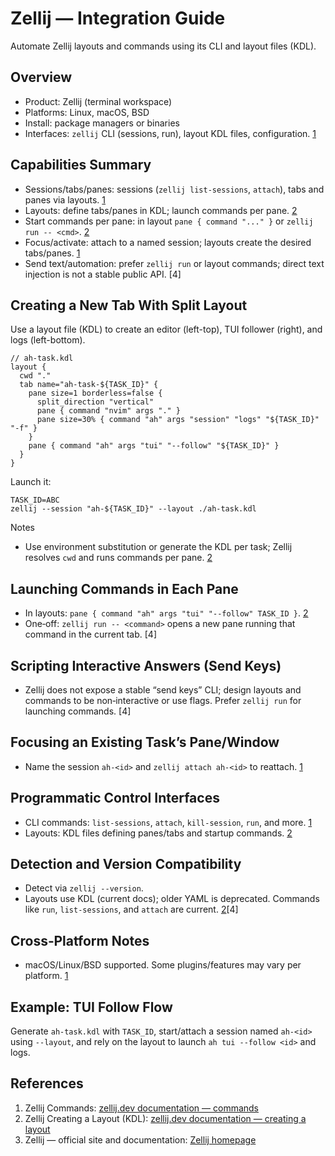# Zellij — Integration Guide

Automate Zellij layouts and commands using its CLI and layout files (KDL).

## Overview

- Product: Zellij (terminal workspace)
- Platforms: Linux, macOS, BSD
- Install: package managers or binaries
- Interfaces: `zellij` CLI (sessions, run), layout KDL files, configuration. [1][2]

## Capabilities Summary

- Sessions/tabs/panes: sessions (`zellij list-sessions`, `attach`), tabs and panes via layouts. [1][2]
- Layouts: define tabs/panes in KDL; launch commands per pane. [2]
- Start commands per pane: in layout `pane { command "..." }` or `zellij run -- <cmd>`. [2]
- Focus/activate: attach to a named session; layouts create the desired tabs/panes. [1][2]
- Send text/automation: prefer `zellij run` or layout commands; direct text injection is not a stable public API. [4]

## Creating a New Tab With Split Layout

Use a layout file (KDL) to create an editor (left-top), TUI follower (right), and logs (left-bottom).

```
// ah-task.kdl
layout {
  cwd "."
  tab name="ah-task-${TASK_ID}" {
    pane size=1 borderless=false {
      split_direction "vertical"
      pane { command "nvim" args "." }
      pane size=30% { command "ah" args "session" "logs" "${TASK_ID}" "-f" }
    }
    pane { command "ah" args "tui" "--follow" "${TASK_ID}" }
  }
}
```

Launch it:

```
TASK_ID=ABC
zellij --session "ah-${TASK_ID}" --layout ./ah-task.kdl
```

Notes

- Use environment substitution or generate the KDL per task; Zellij resolves `cwd` and runs commands per pane. [2]

## Launching Commands in Each Pane

- In layouts: `pane { command "ah" args "tui" "--follow" TASK_ID }`. [2]
- One‑off: `zellij run -- <command>` opens a new pane running that command in the current tab. [4]

## Scripting Interactive Answers (Send Keys)

- Zellij does not expose a stable “send keys” CLI; design layouts and commands to be non‑interactive or use flags. Prefer `zellij run` for launching commands. [4]

## Focusing an Existing Task’s Pane/Window

- Name the session `ah-<id>` and `zellij attach ah-<id>` to reattach. [1]

## Programmatic Control Interfaces

- CLI commands: `list-sessions`, `attach`, `kill-session`, `run`, and more. [1]
- Layouts: KDL files defining panes/tabs and startup commands. [2]

## Detection and Version Compatibility

- Detect via `zellij --version`.
- Layouts use KDL (current docs); older YAML is deprecated. Commands like `run`, `list-sessions`, and `attach` are current. [2][1][4]

## Cross‑Platform Notes

- macOS/Linux/BSD supported. Some plugins/features may vary per platform. [1]

## Example: TUI Follow Flow

Generate `ah-task.kdl` with `TASK_ID`, start/attach a session named `ah-<id>` using `--layout`, and rely on the layout to launch `ah tui --follow <id>` and logs.

## References

1. Zellij Commands: [zellij.dev documentation — commands][1]
2. Zellij Creating a Layout (KDL): [zellij.dev documentation — creating a layout][2]
3. Zellij — official site and documentation: [Zellij homepage][3]

[1]: https://zellij.dev/documentation/commands.html
[2]: https://zellij.dev/documentation/creating-a-layout.html
[3]: https://zellij.dev
